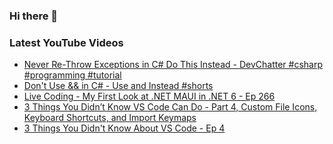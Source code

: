 ### Hi there 👋


<!--
**benrick/benrick** is a ✨ _special_ ✨ repository because its `README.md` (this file) appears on your GitHub profile.

Here are some ideas to get you started:

- 🔭 I’m currently working on ...
- 🌱 I’m currently learning ...
- 👯 I’m looking to collaborate on ...
- 🤔 I’m looking for help with ...
- 💬 Ask me about ...
- 📫 How to reach me: ...
- 😄 Pronouns: he/him
- ⚡ Fun fact: ...
-->

### Latest YouTube Videos
<!-- BLOG-POST-LIST:START -->
- [Never Re-Throw Exceptions in C# Do This Instead - DevChatter #csharp #programming #tutorial](https://www.youtube.com/watch?v=RyBBOnkPYHc)
- [Don&#39;t Use &amp;&amp; in C# - Use and Instead #shorts](https://www.youtube.com/watch?v=grQ98qjbl4Q)
- [Live Coding - My First Look at .NET MAUI in .NET 6 - Ep 266](https://www.youtube.com/watch?v=pW9QKXrTi0g)
- [3 Things You Didn’t Know VS Code Can Do - Part 4, Custom File Icons, Keyboard Shortcuts, and Import Keymaps](https://brendoneus.com//post/3-Things-You-Did-Not-Know-VSCode-Can-Do-Part4/)
- [3 Things You Didn&#39;t Know About VS Code - Ep 4](https://www.youtube.com/watch?v=204EW3cX1zM)
<!-- BLOG-POST-LIST:END -->

